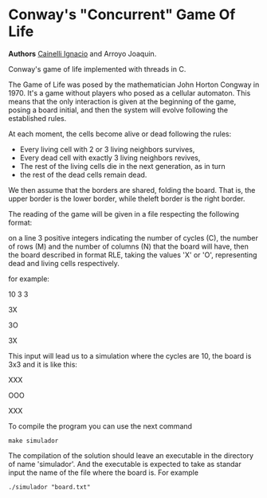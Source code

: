 # Conway's "Concurrent" Game Of Life
__Authors__ [Cainelli Ignacio](https://github.com/NachoCainelli) and Arroyo Joaquin.

Conway's game of life implemented with threads in C.

The Game of Life was posed by the mathematician John Horton Congway in 1970. It's a game without players who posed as a cellular automaton. This means that the only interaction is given at the beginning of the game, posing a board initial, and then the system will evolve following the established rules.

At each moment, the cells become alive or dead following the rules:

- Every living cell with 2 or 3 living neighbors survives,
- Every dead cell with exactly 3 living neighbors revives,
- The rest of the living cells die in the next generation, as in turn
- the rest of the dead cells remain dead.

We then assume that the borders are shared, folding the board. That is, the upper border is the lower border, while theleft border is the right border.

The reading of the game will be given in a file respecting the following format:

on a line 3 positive integers indicating the number of cycles (C), the number of rows (M) and the number of columns (N) that the board will have, then the board described in format RLE, taking the values 'X' or 'O', representing dead and living cells respectively.

for example:

10 3 3

3X

3O

3X

This input will lead us to a simulation where the cycles are 10, the board is 3x3 and it is like this:

XXX

OOO

XXX

To compile the program you can use the next command 
```
make simulador
```

The compilation of the solution should leave an executable in the directory of name 'simulador'. And the executable is expected to take as standar input the name of the file where the board is. 
For example 
```
./simulador "board.txt"
```

